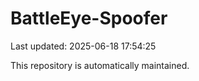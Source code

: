 # BattleEye-Spoofer

Last updated: 2025-06-18 17:54:25

This repository is automatically maintained.
